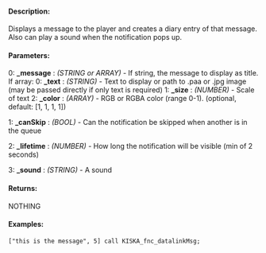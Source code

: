 #### Description:
Displays a message to the player and creates a diary entry of that message. Also can play a sound when the notification pops up.

#### Parameters:
0: **_message** : *(STRING or ARRAY)* - If string, the message to display as title.
If array:
0: **_text** : *(STRING)* - Text to display or path to .paa or .jpg
image (may be passed directly if only text is required)
1: **_size** : *(NUMBER)* - Scale of text
2: **_color** : *(ARRAY)* - RGB or RGBA color (range 0-1). (optional, default: [1, 1, 1, 1])

1: **_canSkip** : *(BOOL)* - Can the notification be skipped when another is in the queue

2: **_lifetime** : *(NUMBER)* - How long the notification will be visible (min of 2 seconds)

3: **_sound** : *(STRING)* - A sound

#### Returns:
NOTHING

#### Examples:
```sqf
["this is the message", 5] call KISKA_fnc_datalinkMsg;
```

